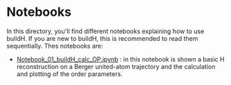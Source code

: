 # Notebooks

In this directory, you'll find different notebooks explaining how to use buildH. If you are new to buildH, this is recommended to read them sequentially. Thes notebooks are:

- [Notebook_01_buildH_calc_OP.ipynb](Notebook_01_buildH_calc_OP.ipynb) : in this notebook is shown a basic H reconstruction on a Berger united-atom trajectory and the calculation and plotting of the order parameters.

